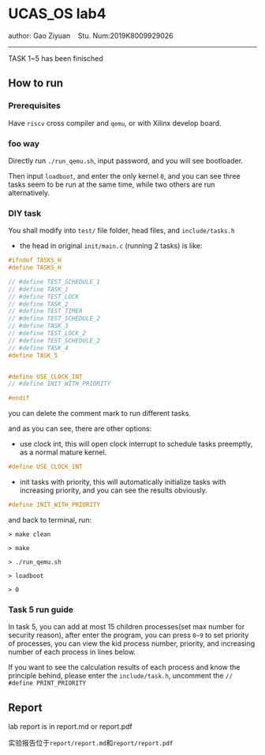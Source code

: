 # UCAS_OS lab4

author: Gao Ziyuan   &nbsp;&nbsp;   Stu. Num:2019K8009929026

---

TASK 1\~5 has been finisched

## How to run

### Prerequisites

Have `riscv` cross compiler and `qemu`, or with Xilinx develop board.

### foo way

Directly run `./run_qemu.sh`, input password, and you will see bootloader.

Then input `loadboot`, and enter the only kernel `0`, and you can see three tasks seem to be run at the same time, while two others are run alternatively.

### DIY task

You shall modify into `test/` file folder, head files, and `include/tasks.h`

- the head in original `init/main.c` (running 2 tasks) is like:

```h
#ifndef TASKS_H
#define TASKS_H

// #define TEST_SCHEDULE_1
// #define TASK_1
// #define TEST_LOCK
// #define TASK_2
// #define TEST_TIMER
// #define TEST_SCHEDULE_2
// #define TASK_3
// #define TEST_LOCK_2
// #define TEST_SCHEDULE_2
// #define TASK_4
#define TASK_5


#define USE_CLOCK_INT
// #define INIT_WITH_PRIORITY

#endif

```

you can delete the comment mark to run different tasks.

and as you can see, there are other options:

- use clock int, this will open clock interrupt to schedule tasks preemptly, as a normal mature kernel.

```h
#define USE_CLOCK_INT
```

- init tasks with priority, this will automatically initialize tasks with increasing priority, and you can see the results obviously.

```h
#define INIT_WITH_PRIORITY
```

and back to terminal, run:

```
> make clean

> make

> ./run_qemu.sh

> loadboot

> 0
```

### Task 5 run guide

In task 5, you can add at most 15 children processes(set max number for security reason), after enter the program, you can press `0~9` to set priority of processes, you can view the kid process number, priority, and increasing number of each process in lines below.

If you want to see the calculation results of each process and know the principle behind, please enter the `include/task.h`, uncomment the `// #define PRINT_PRIORITY`

## Report

lab report is in report.md or report.pdf

实验报告位于`report/report.md`和`report/report.pdf`